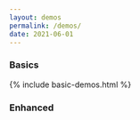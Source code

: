 ```yaml
---
layout: demos
permalink: /demos/
date: 2021-06-01
---
```


<h3>Basics</h3>
<div class="full-width basic-demos">
   {% include basic-demos.html %}
</div>
<h3>Enhanced</h3>
<div class="full-width">
<div class="demo-box">
   <a class="no-decoration" href="{{ '/repo/demos/00-simple/index.html' | prepend: site.url }}">
      <div style="background-image: url('https://plotboilerplate.io/repo/screenshots/screenshot-20190220_3_simpledemo.png');"></div>
   </a>
</div>
<div class="demo-box">
   <a class="no-decoration" href="{{ '/repo/demos/01-image/index.html' | prepend: site.url }}">
      <div style="background-image: url('https://plotboilerplate.io/repo/screenshots/preview-image-large.png');"></div>
   </a>
</div>
<div class="demo-box">
   <a class="no-decoration" href="{{ '/repo/demos/02-line-point-distance/index.html' | prepend: site.url }}">
      <div style="background-image: url('https://plotboilerplate.io/repo/screenshots/screenshot-20190220_2_line-to-point.png');"></div>
   </a>
</div>
<div class="demo-box">
   <a class="no-decoration" href="{{ '/repo/demos/03-random-scripture/index.html' | prepend: site.url }}">
      <div style="background-image: url('https://plotboilerplate.io/repo/screenshots/screenshot-20190117-0-random-scripture.png');"></div>
   </a>
</div>
<div class="demo-box">
   <a class="no-decoration" href="{{ '/repo/demos/04-vectorfield/index.html' | prepend: site.url }}">
      <div style="background-image: url('https://plotboilerplate.io/repo/screenshots/screenshot-20190220_1_vectorfield.png');"></div>
   </a>
</div>
<div class="demo-box">
   <a class="no-decoration" href="{{ '/repo/demos/05-circumcircle-animation/index.html' | prepend: site.url }}">
      <div style="background-image: url('https://plotboilerplate.io/repo/screenshots/screenshot-20190415_1_circumcircles.png');"></div>
   </a>
</div>
<div class="demo-box">
   <a class="no-decoration" href="{{ '/repo/demos/06-feigenbaum/index.html' | prepend: site.url }}">
      <div style="background-image: url('https://plotboilerplate.io/repo/screenshots/screenshot-20181212_3_feigenbaum.png');"></div>
   </a>
</div>
<div class="demo-box">
   <a class="no-decoration" href="{{ '/repo/demos/07-voronoi-and-delaunay/index.html' | prepend: site.url }}">
      <div style="background-image: url('https://plotboilerplate.io/repo/screenshots/screenshot-20190416_0_voronoi_delaunay.png');"></div>
   </a>
</div>
<div class="demo-box">
   <a class="no-decoration" href="{{ '/repo/demos/08-walking-triangles/index.html' | prepend: site.url }}">
      <div style="background-image: url('https://plotboilerplate.io/repo/screenshots/screenshot-20190911_0_walking_triangles.png');"></div>
   </a>
</div>
<div class="demo-box">
   <a class="no-decoration" href="{{ '/repo/demos/09-circular-distance-graph/index.html' | prepend: site.url }}">
      <div style="background-image: url('https://plotboilerplate.io/repo/screenshots/screenshot-20191218-circular-distance-walk.png');"></div>
   </a>
</div>
<div class="demo-box">
   <a class="no-decoration" href="{{ '/repo/demos/10-bezier-animation-gsap/index.html' | prepend: site.url }}">
      <div style="background-image: url('https://plotboilerplate.io/repo/screenshots/screenshot-20191218-tweenmax-bezier-animation.png');"></div>
   </a>
</div>
<div class="demo-box">
   <a class="no-decoration" href="{{ '/repo/demos/11-bezier-perpendiculars/index.html' | prepend: site.url }}">
      <div style="background-image: url('https://plotboilerplate.io/repo/screenshots/screenshot-20191218-bezier-perpendiculars.png');"></div>
   </a>
</div>
<div class="demo-box">
   <a class="no-decoration" href="{{ '/repo/demos/12-trace-bspline/index.html' | prepend: site.url }}">
      <div style="background-image: url('https://plotboilerplate.io/repo/screenshots/screenshot-20191218-tracing-bsplines.png');"></div>
   </a>
</div>
<div class="demo-box">
   <a class="no-decoration" href="{{ '/repo/demos/13-lissajous/index.html' | prepend: site.url }}">
      <div style="background-image: url('https://plotboilerplate.io/repo/screenshots/screenshot-20191229-lissajous.png');"></div>
   </a>
</div>
<div class="demo-box">
   <a class="no-decoration" href="{{ '/repo/demos/14-pursuit-curves/index.html' | prepend: site.url }}">
      <div style="background-image: url('https://plotboilerplate.io/repo/screenshots/screenshot-20200114-pursuit-curves.png');"></div>
   </a>
</div>
<div class="demo-box">
   <a class="no-decoration" href="{{ '/repo/demos/15-leaf-venation-patterns/index.html' | prepend: site.url }}">
      <div style="background-image: url('https://plotboilerplate.io/repo/screenshots/screenshot-20200317-leaf-venation-test.png');"></div>
   </a>
</div>
<div class="demo-box">
   <a class="no-decoration" href="{{ '/repo/demos/16-morley-trisectors/index.html' | prepend: site.url }}">
      <div style="background-image: url('https://plotboilerplate.io/repo/screenshots/screenshot-20200317-morley-triangle.png');"></div>
   </a>
</div>
<div class="demo-box">
   <a class="no-decoration" href="{{ '/repo/demos/17-hobby-curves/index.html' | prepend: site.url }}">
      <div style="background-image: url('https://plotboilerplate.io/repo/screenshots/screenshot-20200414-0-Hobby-and-cubic-spline-path.png');"></div>
   </a>
</div>
<div class="demo-box">
   <a class="no-decoration" href="{{ '/repo/demos/18-relative-neighbourhood-graph/index.html' | prepend: site.url }}">
      <div style="background-image: url('https://plotboilerplate.io/repo/screenshots/screenshot-20200427-relative-neighbour-graph-urquhart.png');"></div>
   </a>
</div>
<div class="demo-box">
   <a class="no-decoration" href="{{ '/repo/demos/19-convex-polygon-incircle/index.html' | prepend: site.url }}">
      <div style="background-image: url('https://plotboilerplate.io/repo/screenshots/screenshot-20200506-convex-polygon-incircle.png');"></div>
   </a>
</div>
<div class="demo-box">
   <a class="no-decoration" href="{{ '/repo/demos/20-pattern-gradient/index.html' | prepend: site.url }}">
      <div style="background-image: url('https://plotboilerplate.io/repo/screenshots/screenshot-20200526-0-pattern-gradient.png');"></div>
   </a>
</div>
<div class="demo-box">
   <a class="no-decoration" href="{{ '/repo/demos/21-parquet-deformation/index.html' | prepend: site.url }}">
      <div style="background-image: url('https://plotboilerplate.io/repo/screenshots/screenshot-20200622-0-parquet-transformation.png');"></div>
   </a>
</div>
<div class="demo-box">
   <a class="no-decoration" href="{{ '/repo/demos/22-threejs/index.html' | prepend: site.url }}">
      <div style="background-image: url('https://plotboilerplate.io/repo/screenshots/screenshot-20201019-threejs-highres.png');"></div>
   </a>
</div>
<div class="demo-box">
   <a class="no-decoration" href="{{ '/repo/demos/23-bezier-point-distance/index.html' | prepend: site.url }}">
      <div style="background-image: url('https://plotboilerplate.io/repo/screenshots/screenshot-20200724-0-bezier-point-distance.png');"></div>
   </a>
</div>
<div class="demo-box">
   <a class="no-decoration" href="{{ '/repo/demos/24-two-circles-radical-line/index.html' | prepend: site.url }}">
      <div style="background-image: url('https://plotboilerplate.io/repo/screenshots/screenshot-20200907-circle-intersection-radical-line.png');"></div>
   </a>
</div>
<div class="demo-box">
   <a class="no-decoration" href="{{ '/repo/demos/25-multiple-circle-intersections/index.html' | prepend: site.url }}">
      <div style="background-image: url('https://plotboilerplate.io/repo/screenshots/screenshot-20201029-0-multiple-circle-intersections-rainbow.png');"></div>
   </a>
</div>
<div class="demo-box">
   <a class="no-decoration" href="{{ '/repo/demos/26-girih/index.html' | prepend: site.url }}">
      <div style="background-image: url('https://plotboilerplate.io/repo/screenshots/screenshot-20201101-0-girih-basic-tiles.png');"></div>
   </a>
</div>
<div class="demo-box">
   <a class="no-decoration" href="{{ '/repo/demos/27-polygon-intersection-greinerhormann/index.html' | prepend: site.url }}">
      <div style="background-image: url('https://plotboilerplate.io/repo/screenshots/screenshot-20201130-0-polygon-intersection-greiner-hormann.png');"></div>
   </a>
</div>
<div class="demo-box">
   <a class="no-decoration" href="{{ '/repo/demos/28-draw-to-svg/index.html' | prepend: site.url }}">
      <div style="background-image: url('https://plotboilerplate.io/repo/screenshots/screenshot-20210106-1-draw-svg.png');"></div>
   </a>
</div>
<div class="demo-box">
   <a class="no-decoration" href="{{ '/repo/demos/29-threejs-voronoi/index.html' | prepend: site.url }}">
      <div style="background-image: url('https://plotboilerplate.io/repo/screenshots/screenshot-20210111-0-threejs-voronoi.png');"></div>
   </a>
</div>
<div class="demo-box">
   <a class="no-decoration" href="{{ '/repo/demos/30-function-plot/index.html' | prepend: site.url }}">
      <div style="background-image: url('https://plotboilerplate.io/repo/screenshots/screenshot-20210203-0-function-plot-test.png');"></div>
   </a>
</div>
<div class="demo-box">
   <a class="no-decoration" href="{{ '/repo/demos/31-path-draw/index.html' | prepend: site.url }}">
      <div style="background-image: url('https://plotboilerplate.io/repo/screenshots/screenshot-20210219-0-path-data-transformation.png');"></div>
   </a>
</div>
<div class="demo-box">
   <a class="no-decoration" href="{{ '/repo/demos/32-ellipse-to-bezier/index.html' | prepend: site.url }}">
      <div style="background-image: url('https://plotboilerplate.io/repo/screenshots/screenshot-20210324-0-elliptic-sectors-to-bezier.png');"></div>
   </a>
</div>
<div class="demo-box">
   <a class="no-decoration" href="{{ '/repo/demos/33-depth-mesh/index.html' | prepend: site.url }}">
      <div style="background-image: url('https://plotboilerplate.io/repo/screenshots/screenshot-20210414-0-rhombicdodecahedron.png');"></div>
   </a>
</div>
<div class="demo-box">
   <a class="no-decoration" href="{{ '/repo/demos/34-polynomial-interpolation/index.html' | prepend: site.url }}">
      <div style="background-image: url('https://plotboilerplate.io/repo/screenshots/screenshot-20210531-polynom-interpolation.png');"></div>
   </a>
</div>
<div class="demo-box">
   <a class="no-decoration" href="{{ '/repo/demos/35-curvature-of-cubic-bezier/index.html' | prepend: site.url }}">
      <div style="background-image: url('https://plotboilerplate.io/repo/screenshots/screenshot-20210531-0-curvature-of-cubic-bezier-curve.png');"></div>
   </a>
</div>
</div>
